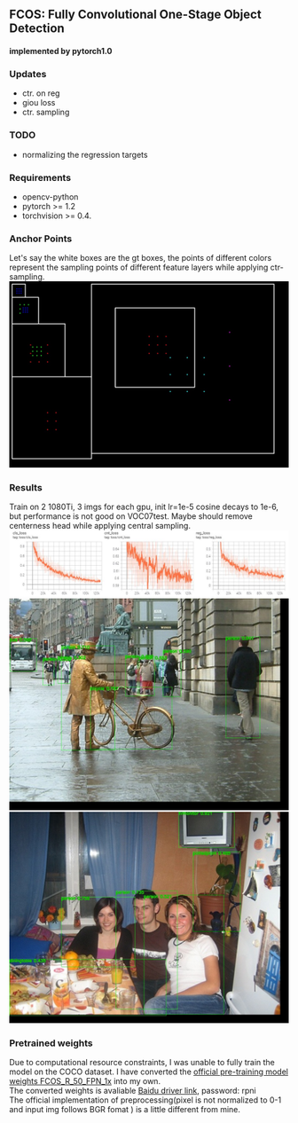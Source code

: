 ## FCOS: Fully Convolutional One-Stage Object Detection  

####  implemented by pytorch1.0  

### Updates   
*  ctr. on reg
*  giou loss
*  ctr. sampling

### TODO  
* normalizing the regression targets   

### Requirements  
* opencv-python  
* pytorch >= 1.2  
* torchvision >= 0.4. 

### Anchor Points  
Let's say the white boxes are the gt boxes, the points of different colors represent the sampling points of different feature layers while applying ctr-sampling.  
![](assets/4.jpg)  
### Results  
Train on 2 1080Ti, 3 imgs for each gpu, init lr=1e-5 cosine decays to 1e-6, but performance is not good on VOC07test. Maybe should remove centerness head while applying central sampling.  
![test1](assets/tensorboard.jpg)   
![test2](assets/2007_000793.jpg)      
![test3](assets/2007_001430.jpg)    

### Pretrained weights   
Due to computational resource constraints, I was unable to fully train the model on the COCO dataset. I have converted the [official pre-training model weights FCOS_R_50_FPN_1x](https://cloudstor.aarnet.edu.au/plus/s/dDeDPBLEAt19Xrl/download) into my own.  
The converted weights is avaliable [Baidu driver link](https://pan.baidu.com/s/14KbDMisTksx_m91uMt-LIA), password: rpni     
The official implementation of preprocessing(pixel is not  normalized to 0-1 and input img follows BGR fomat ) is a little different from mine.   